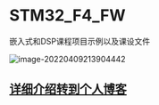 # STM32_F4_FW
嵌入式和DSP课程项目示例以及课设文件

![image-20220409213904442](https://s2.loli.net/2022/04/09/9d3h4XWj2CpgxaG.png)



## [详细介绍转到个人博客]([http://lhao.top/2022/03/26/STM32F407VET/](http://lhao.top/2022/03/26/%E9%A1%B9%E7%9B%AE%E5%BC%80%E5%8F%91/STM32F407VET/))

